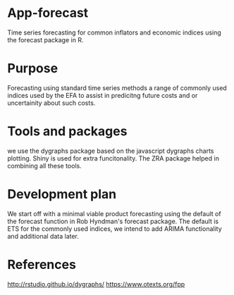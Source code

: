 # App-forecast
Time series forecasting for common inflators and economic indices using the forecast package in R.

#  Purpose
Forecasting using standard time series methods a range of commonly used indices used by the EFA to assist in predicitng future costs and or
uncertainity about such costs.

#  Tools and packages
we use the dygraphs package based on the javascript dygraphs charts plotting. Shiny is used for extra funcitonality. The ZRA package helped in combining all these tools.

#  Development plan
We start off with a minimal viable product forecasting using the default of the forecast function in Rob Hyndman's forecast package.
The default is ETS for the commonly used indices, we intend to add ARIMA functionality and additional data later.

#  References
http://rstudio.github.io/dygraphs/
https://www.otexts.org/fpp
